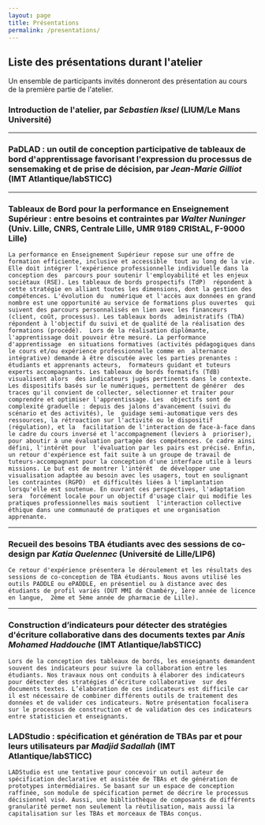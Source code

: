 ```yaml
---
layout: page
title: Présentations 
permalink: /presentations/
---
```

## Liste des présentations durant l'atelier
Un ensemble de participants invités donneront des présentation au cours de la première partie de l'atelier. 

### 	**Introduction de l'atelier**, par  *Sebastien Iksel* (LIUM/Le Mans Université)

---
###  **PaDLAD : un outil de conception participative de tableaux de bord d'apprentissage favorisant l'expression du processus de sensemaking et de prise de décision**, par *Jean-Marie Gilliot* (IMT Atlantique/labSTICC)

---
### **Tableaux de Bord pour la performance en Enseignement Supérieur : entre besoins et contraintes** par  *Walter Nuninger* (Univ. Lille, CNRS, Centrale Lille, UMR 9189 CRIStAL, F-9000 Lille)
    La performance en Enseignement Supérieur repose sur une offre de formation efficiente, inclusive et accessible  tout au long de la vie. Elle doit intégrer l'expérience professionnelle individuelle dans la conception des  parcours pour soutenir l'employabilité et les enjeux sociétaux (RSE). Les tableaux de bords prospectifs (TdP)  répondent à cette stratégie en alliant toutes les dimensions, dont la gestion des compétences. L'évolution du  numérique et l'accès aux données en grand nombre est une opportunité au service de formations plus ouvertes  qui suivent des parcours personnalisés en lien avec les financeurs (client, coût, processus). Les tableaux bords  administratifs (TbA) répondent à l'objectif du suivi et de qualité de la réalisation des formations (procédé).  Lors de la réalisation diplômante, l'apprentissage doit pouvoir être mesuré. La performance d'apprentissage  en situations formatives (activités pédagogiques dans le cours et/ou expérience professionnelle comme en  alternance intégrative) demande à être discutée avec les parties prenantes : étudiants et apprenants acteurs,  formateurs guidant et tuteurs experts accompagnants. Les tableaux de bords formatifs (TdB) visualisent alors  des indicateurs jugés pertinents dans le contexte. Les dispositifs basés sur le numériques, permettent de générer  des traces qu'il convient de collecter, sélectionner et traiter pour comprendre et optimiser l'apprentissage. Les  objectifs sont de complexité graduelle : depuis des jalons d'avancement (suivi du scénario et des activités), le  guidage semi-automatique vers des ressources, la rétroaction sur l'activité ou le dispositif (régulation), et la  facilitation de l'interaction de face-à-face dans le cadre du cours inversé et l'accompagnement (leviers à  prioriser), pour aboutir à une évaluation partagée des compétences. Ce cadre ainsi défini, l'intérêt pour  l'évaluation par les pairs est précisé. Enfin, un retour d'expérience est fait suite à un groupe de travail de  tuteurs-accompagnant pour la conception d'une interface utile à leurs missions. Le but est de montrer l'intérêt  de développer une visualisation adaptée au besoin avec les usagers, tout en soulignant les contraintes (RGPD)  et difficultés liées à l'implantation lorsqu'elle est soutenue. En ouvrant ces perspectives, l'adaptation sera  forcément locale pour un objectif d'usage clair qui modifie les pratiques professionnelles mais soutient  l'interaction collective éthique dans une communauté de pratiques et une organisation apprenante.
---
### **Recueil des besoins TBA étudiants avec des sessions de co-design** par *Katia Quelennec* (Université de Lille/LIP6)

    Ce retour d'expérience présentera le déroulement et les résultats des sessions de co-conception de TBA étudiants. Nous avons utilisé les outils PADDLE ou ePADDLE, en présentiel ou à distance avec des étudiants de profil variés (DUT MMI de Chambéry, 1ère année de licence en langue,  2ème et 5ème année de pharmacie de Lille).
---
### **Construction d’indicateurs pour détecter des stratégies d'écriture collaborative dans des documents textes** par *Anis Mohamed Haddouche* (IMT Atlantique/labSTICC)
    Lors de la conception des tableaux de bords, les enseignants demandent souvent des indicateurs pour suivre la collaboration entre les étudiants. Nos travaux nous ont conduits à élaborer des indicateurs  pour détecter des stratégies d’écriture collaborative  sur des documents textes. L’élaboration de ces indicateurs est difficile car il est nécessaire de combiner différents outils de traitement des données et de valider ces indicateurs. Notre présentation focalisera sur le processus de construction et de validation des ces indicateurs entre statisticien et enseignants. 

### **LADStudio : spécification et génération de TBAs par et pour leurs utilisateurs** par *Madjid Sadallah* (IMT Atlantique/labSTICC)
    LADStudio est une tentative pour concevoir un outil auteur de spécification declarative et assistée de TBAs et de génération de prototypes intermédiaires. Se basant sur un espace de conception raffinée, son module de spécification permet de décrire le processus décisionnel visé. Aussi, une bibltiothèque de composants de différents granularité permet non seulement la réutilisation, mais aussi la capitalisation sur les TBAs et morceaux de TBAs conçus.



